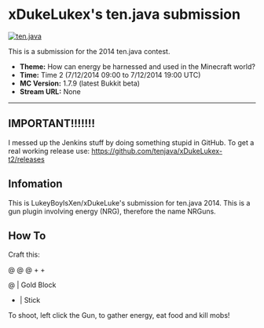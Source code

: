 xDukeLukex's ten.java submission
==============================

[![ten.java](https://cdn.mediacru.sh/hu4CJqRD7AiB.svg)](https://tenjava.com/)

This is a submission for the 2014 ten.java contest.

- __Theme:__ How can energy be harnessed and used in the Minecraft world?
- __Time:__ Time 2 (7/12/2014 09:00 to 7/12/2014 19:00 UTC)
- __MC Version:__ 1.7.9 (latest Bukkit beta)
- __Stream URL:__ None

<!-- put chosen theme above -->

---------------------------------------

IMPORTANT!!!!!!!
----------------
I messed up the Jenkins stuff by doing something stupid in GitHub. To get a real working release use: https://github.com/tenjava/xDukeLukex-t2/releases

Infomation
----------

This is LukeyBoyIsXen/xDukeLuke's submission for ten.java 2014.
This is a gun plugin involving energy (NRG), therefore the name NRGuns.

How To
------

Craft this:

@ @ @
    +
    +
    
@ | Gold Block
+ | Stick

To shoot, left click the Gun, to gather energy, eat food and kill mobs!